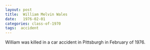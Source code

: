 ```yaml
---
layout: post
title:  William Melvin Wales
date:   1976-02-01
categories: class-of-1970
tags:  accident
---
```

William was killed in a car accident in Pittsburgh in February of 1976.
